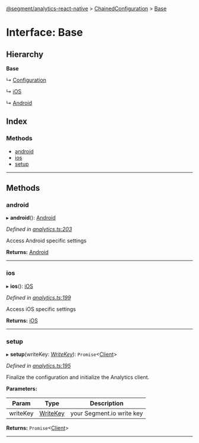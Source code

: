 [@segment/analytics-react-native](../README.md) > [ChainedConfiguration](../modules/analytics.chainedconfiguration.md) > [Base](../interfaces/analytics.chainedconfiguration.base.md)

# Interface: Base

## Hierarchy

**Base**

↳  [Configuration](analytics.chainedconfiguration.configuration.md)

↳  [iOS](analytics.chainedconfiguration.ios.md)

↳  [Android](analytics.chainedconfiguration.android.md)

## Index

### Methods

* [android](analytics.chainedconfiguration.base.md#android)
* [ios](analytics.chainedconfiguration.base.md#ios)
* [setup](analytics.chainedconfiguration.base.md#setup)

---

## Methods

<a id="android"></a>

###  android

▸ **android**(): [Android](analytics.chainedconfiguration.android.md)

*Defined in [analytics.ts:203](https://github.com/segmentio/analytics-react-native/blob/master/packages/core/src/analytics.ts#L203)*

Access Android specific settings

**Returns:** [Android](analytics.chainedconfiguration.android.md)

___
<a id="ios"></a>

###  ios

▸ **ios**(): [iOS](analytics.chainedconfiguration.ios.md)

*Defined in [analytics.ts:199](https://github.com/segmentio/analytics-react-native/blob/master/packages/core/src/analytics.ts#L199)*

Access iOS specific settings

**Returns:** [iOS](analytics.chainedconfiguration.ios.md)

___
<a id="setup"></a>

###  setup

▸ **setup**(writeKey: *[WriteKey](../#writekey)*): `Promise`<[Client](../classes/analytics.client.md)>

*Defined in [analytics.ts:195](https://github.com/segmentio/analytics-react-native/blob/master/packages/core/src/analytics.ts#L195)*

Finalize the configuration and initialize the Analytics client.

**Parameters:**

| Param | Type | Description |
| ------ | ------ | ------ |
| writeKey | [WriteKey](../#writekey) |  your Segment.io write key |

**Returns:** `Promise`<[Client](../classes/analytics.client.md)>

___

